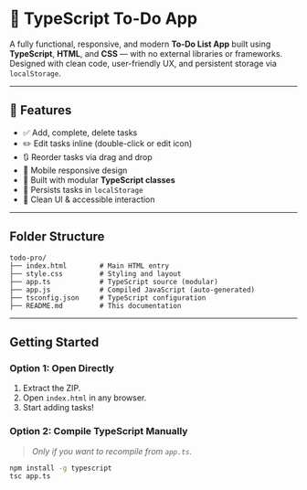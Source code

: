 
# 📝 TypeScript To-Do App

A fully functional, responsive, and modern **To-Do List App** built using **TypeScript**, **HTML**, and **CSS** — with no external libraries or frameworks. Designed with clean code, user-friendly UX, and persistent storage via `localStorage`.

---

## 🚀 Features

- ✅ Add, complete, delete tasks
- ✏️ Edit tasks inline (double-click or edit icon)
- 🔃 Reorder tasks via drag and drop
- 📱 Mobile responsive design
- 🧠 Built with modular **TypeScript classes**
- 💾 Persists tasks in `localStorage`
- 🎯 Clean UI & accessible interaction

---

## Folder Structure

```
todo-pro/
├── index.html        # Main HTML entry
├── style.css         # Styling and layout
├── app.ts            # TypeScript source (modular)
├── app.js            # Compiled JavaScript (auto-generated)
├── tsconfig.json     # TypeScript configuration
├── README.md         # This documentation
```

---

## Getting Started

### Option 1: Open Directly

1. Extract the ZIP.
2. Open `index.html` in any browser.
3. Start adding tasks!

### Option 2: Compile TypeScript Manually

> _Only if you want to recompile from `app.ts`._

```bash
npm install -g typescript
tsc app.ts
```